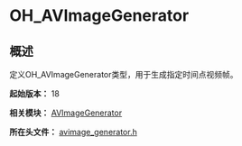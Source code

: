 # OH_AVImageGenerator

## 概述

定义OH_AVImageGenerator类型，用于生成指定时间点视频帧。

**起始版本：** 18

**相关模块：** [AVImageGenerator](capi-avimagegenerator.md)

**所在头文件：** [avimage_generator.h](capi-avimage-generator-h.md)
